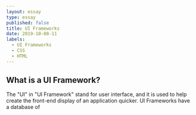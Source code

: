 ```yaml
---
layout: essay
type: essay
published: false
title: UI Frameworks
date: 2019-10-08-11
labels:
  - UI Frameworks
  - CSS
  - HTML
---
```


## **What is a UI Framework?**
The "UI" in "UI Framework" stand for user interface, and it is used to help create the front-end display of an application quicker. UI Frameworks have a database of 
